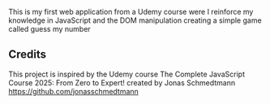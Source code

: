 This is my first web application from a Udemy course were I reinforce my knowledge in JavaScript and the DOM manipulation creating a simple game called guess my number

## Credits 
This project is inspired by the Udemy course The Complete JavaScript Course 2025: From Zero to Expert! created by Jonas Schmedtmann https://github.com/jonasschmedtmann
